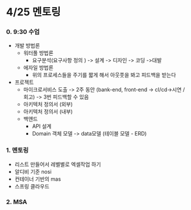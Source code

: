 # 4/25 멘토링

### 0. 9:30 수업 

- 개발 방법론 
  - 워터풀 방법론 
    - 요구분석(요구사항 정의 ) -> 설계 -> 디자인 -> 코딩 ->대발 
  - 에자일 방법론
    - 위의 프로세스들을 주기를 짧게 해서 아웃풋을 봐고 피드백을 받는다
- 프로젝트 
  - 마이크로서비스 도출 -> 2주 동안 (bank-end, front-end -> cI/cd->시연 / 회고) -> 3번 피드백할 수 있음 
  - 아키텍처 정의서 (외부)
  - 아키텍처 정의서 (내부)
  - 백앤드 
    - API 설계 
    - Domain 객체 모델 -> data모델 (테이블 모델 - ERD)



### 1. 멘토링

- 리스트 만들어서 레벨별로 엑셀작업 하기 
- 알디비 기준 nosi
- 컨테이너 기반의 mas
- 스프링 클라우드



### 2. MSA

